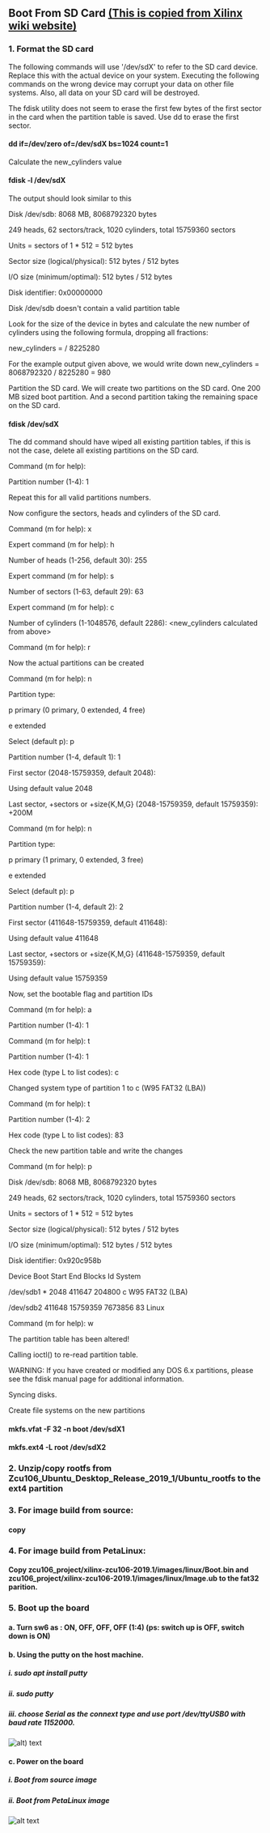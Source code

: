 ## Boot From SD Card [(This is copied from Xilinx wiki website)](https://xilinx-wiki.atlassian.net/wiki/spaces/A/pages/18841655/Prepare+Boot+Medium)

### 1. Format the SD card

The following commands will use '/dev/sdX' to refer to the SD card device. Replace this with the actual device on your system. Executing the following commands on the wrong device may corrupt your data on other file systems. Also, all data on your SD card will be destroyed.

The fdisk utility does not seem to erase the first few bytes of the first sector in the card when the partition table is saved. Use dd to erase the first sector.

#### dd if=/dev/zero of=/dev/sdX bs=1024 count=1

Calculate the new_cylinders value

#### fdisk -l /dev/sdX

The output should look similar to this

Disk /dev/sdb: 8068 MB, 8068792320 bytes

249 heads, 62 sectors/track, 1020 cylinders, total 15759360 sectors

Units = sectors of 1 * 512 = 512 bytes

Sector size (logical/physical): 512 bytes / 512 bytes

I/O size (minimum/optimal): 512 bytes / 512 bytes

Disk identifier: 0x00000000




  
Disk /dev/sdb doesn't contain a valid partition table

Look for the size of the device in bytes and calculate the new number of cylinders using the following formula, dropping all fractions:

new_cylinders = <size> / 8225280
  
For the example output given above, we would write down new_cylinders = 8068792320 / 8225280 = 980

Partition the SD card. We will create two partitions on the SD card. One 200 MB sized boot partition. And a second partition taking the remaining space on the SD card.






#### fdisk /dev/sdX

The dd command should have wiped all existing partition tables, if this is not the case, delete all existing partitions on the SD card.



Command (m for help):

Partition number (1-4): 1



Repeat this for all valid partitions numbers.

Now configure the sectors, heads and cylinders of the SD card.



Command (m for help): x

Expert command (m for help): h

Number of heads (1-256, default 30): 255

Expert command (m for help): s

Number of sectors (1-63, default 29): 63

Expert command (m for help): c

Number of cylinders (1-1048576, default 2286): <new_cylinders calculated from above>

Command (m for help): r



Now the actual partitions can be created



Command (m for help): n

Partition type:

 p primary (0 primary, 0 extended, 4 free)
 
 e extended
 
Select (default p): p

Partition number (1-4, default 1): 1

First sector (2048-15759359, default 2048):

Using default value 2048

Last sector, +sectors or +size{K,M,G} (2048-15759359, default 15759359): +200M
  
Command (m for help): n

Partition type:

 p primary (1 primary, 0 extended, 3 free)
 
 e extended
 
Select (default p): p

Partition number (1-4, default 2): 2

First sector (411648-15759359, default 411648):

Using default value 411648

Last sector, +sectors or +size{K,M,G} (411648-15759359, default 15759359):

Using default value 15759359



Now, set the bootable flag and partition IDs



Command (m for help): a

Partition number (1-4): 1
  
Command (m for help): t

Partition number (1-4): 1

Hex code (type L to list codes): c

Changed system type of partition 1 to c (W95 FAT32 (LBA))
  
Command (m for help): t

Partition number (1-4): 2

Hex code (type L to list codes): 83



Check the new partition table and write the changes



Command (m for help): p
  
Disk /dev/sdb: 8068 MB, 8068792320 bytes

249 heads, 62 sectors/track, 1020 cylinders, total 15759360 sectors

Units = sectors of 1 * 512 = 512 bytes

Sector size (logical/physical): 512 bytes / 512 bytes

I/O size (minimum/optimal): 512 bytes / 512 bytes

Disk identifier: 0x920c958b

Device Boot Start End Blocks Id System
 
/dev/sdb1 * 2048 411647 204800 c W95 FAT32 (LBA)

/dev/sdb2 411648 15759359 7673856 83 Linux
  
Command (m for help): w

The partition table has been altered!
  
Calling ioctl() to re-read partition table.
  
WARNING: If you have created or modified any DOS 6.x partitions, please see the fdisk manual page for additional
information.

Syncing disks.



Create file systems on the new partitions



#### mkfs.vfat -F 32 -n boot /dev/sdX1

#### mkfs.ext4 -L root /dev/sdX2



### 2. Unzip/copy rootfs from Zcu106_Ubuntu_Desktop_Release_2019_1/Ubuntu_rootfs to the ext4 partition

### 3. For image build from source: 

#### copy 

### 4. For image build from PetaLinux: 

#### Copy zcu106_project/xilinx-zcu106-2019.1/images/linux/Boot.bin and zcu106_project/xilinx-zcu106-2019.1/images/linux/Image.ub to the fat32 parition.

### 5. Boot up the board

#### a. Turn sw6 as : ON, OFF, OFF, OFF (1:4) (ps: switch up is OFF, switch down is ON)

#### b. Using the putty on the host machine.

##### i. sudo apt install putty

##### ii. sudo putty

##### iii. choose Serial as the connext type and use port /dev/ttyUSB0 with baud rate 1152000.

![alt) text](https://github.com/wincle626/ZCU106_SD_Card_Setup/blob/master/pics/Screenshot%20from%202019-09-10%2012-39-16.png)

#### c. Power on the board

##### i. Boot from source image

##### ii. Boot from PetaLinux image

![alt text](https://github.com/wincle626/ZCU106_SD_Card_Setup/blob/master/pics/petalinuxboot.gif)
